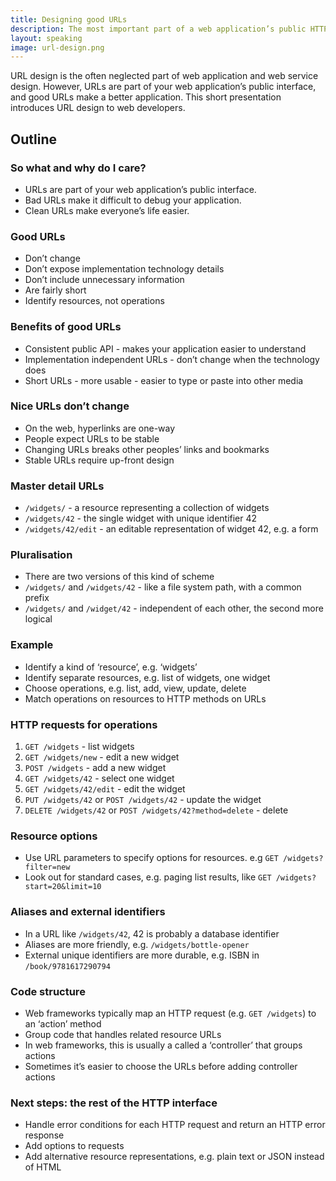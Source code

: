 ```yaml
---
title: Designing good URLs
description: The most important part of a web application’s public HTTP interface
layout: speaking
image: url-design.png
---
```


URL design is the often neglected part of web application and web service design.
However, URLs are part of your web application’s public interface, and good URLs make a better application.
This short presentation introduces URL design to web developers.

## Outline

### So what and why do I care?

* URLs are part of your web application’s public interface.
* Bad URLs make it difficult to debug your application.
* Clean URLs make everyone’s life easier.

### Good URLs

* Don’t change
* Don’t expose implementation technology details
* Don’t include unnecessary information
* Are fairly short
* Identify resources, not operations

### Benefits of good URLs

* Consistent public API - makes your application easier to understand
* Implementation independent URLs - don’t change when the technology does
* Short URLs - more usable - easier to type or paste into other media

### Nice URLs don’t change

* On the web, hyperlinks are one-way
* People expect URLs to be stable
* Changing URLs breaks other peoples’ links and bookmarks
* Stable URLs require up-front design

### Master detail URLs

* `/widgets/` - a resource representing a collection of widgets
* `/widgets/42` - the single widget with unique identifier 42
* `/widgets/42/edit` - an editable representation of widget 42, e.g. a form

### Pluralisation

* There are two versions of this kind of scheme
* `/widgets/` and `/widgets/42` - like a file system path, with a common prefix
* `/widgets/` and `/widget/42` - independent of each other, the second more logical 

### Example

* Identify a kind of ‘resource’, e.g. ‘widgets’
* Identify separate resources, e.g. list of widgets, one widget
* Choose operations, e.g. list, add, view, update, delete
* Match operations on resources to HTTP methods on URLs

### HTTP requests for operations

1. `GET /widgets` - list widgets
2. `GET /widgets/new` - edit a new widget
3. `POST /widgets` - add a new widget
4. `GET /widgets/42` - select one widget
5. `GET /widgets/42/edit` - edit the widget
6. `PUT /widgets/42` or `POST /widgets/42` - update the widget
7. `DELETE /widgets/42` or `POST /widgets/42?method=delete` - delete

### Resource options

* Use URL parameters to specify options for resources. e.g `GET /widgets?filter=new`
* Look out for standard cases, e.g. paging list results, like `GET /widgets?start=20&limit=10`

### Aliases and external identifiers

* In a URL like `/widgets/42`, 42 is probably a database identifier
* Aliases are more friendly, e.g. `/widgets/bottle-opener`
* External unique identifiers are more durable, e.g. ISBN in `/book/9781617290794`

### Code structure

* Web frameworks typically map an HTTP request (e.g. `GET /widgets`) to an ‘action’ method
* Group code that handles related resource URLs
* In web frameworks, this is usually a called a ‘controller’ that groups actions
* Sometimes it’s easier to choose the URLs before adding controller actions

### Next steps: the rest of the HTTP interface

* Handle error conditions for each HTTP request and return an HTTP error response
* Add options to requests
* Add alternative resource representations, e.g. plain text or JSON instead of HTML
